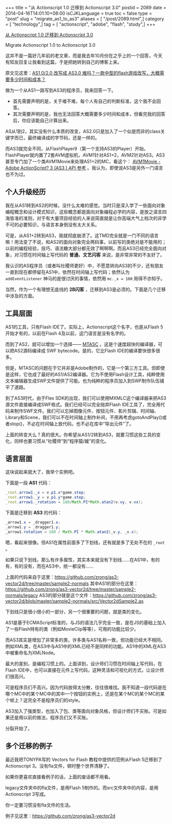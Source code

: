+++
title = "从 Actionscript 1.0 迁移到 Actionscript 3.0"
postid = 2089
date = 2014-04-16T14:01:10+08:00
isCJKLanguage = true
toc = false
type = "post"
slug = "migrate_as1_to_as3"
aliases = [ "/post/2089.html",]
category = [ "technology",]
tag = [ "actionscript", "adobe", "flash", "study",]
+++


[从 Actionscript 1.0 迁移到 Actionscript 3.0](https://blog.zengrong.net/post/2089.html)

Migrate Actionscript 1.0 to Actionscript 3.0

这并不是一篇好几年前的老文章，而是我去年10月份在之乎上的一个回答，今天有知友回复让我看到这篇，于是把她转到自己的博客上来。

原文见这里：[AS1.0/2.0 改写成 AS3.0 难吗？一款中型的flash游戏改写，大概需要多少时间和成本？][1]

做为一个从AS1一路写到AS3的程序员，我来回答一下。

* 首先需要声明的是，关于难不难，每个人有自己的判断标准，这个我不会回答。
* 其次需要声明的是，我也无法回答大概需要多少时间和成本，但看完我的回答后，你应该能自己计算出来。

AS从1到2，其实没有什么本质的改变，AS2.0只是加入了一个似是而非的class关键字而已，最终编译成的字节码，还是一样的。

而AS3就完全不同，从FlashPlayer9（第一个支持AS3的Player）开始，FlashPlayer就内置了2套AVM虚拟机，AVM1针对AS1+2，AVM2针对AS3。AS3甚至专门加了一个类AVM1Movie来处理AS1+2的MC，看这个： [AVM1Movie - Adobe ActionScript? 3 (AS3 ) API 参考][2] 。我认为，即使说AS3是另外一门语言也不为过。<!--more-->

## 个人升级经历

我在从AS1转到AS2的时候，没什么太难的感觉。当时只是深入学了一些面向对象编程概念和设计模式知识，这些概念都是面向对象编程必学的内容，是放之语言四海皆准的准则，对于有大量项目经验的人来说简直就是让你高端大气上档次的非学不可的必要知识，与语言本身倒没有太大关系。

可是，从AS1+2转到AS3，我就彻底崩溃了。这TMD完全就是一门不同的语言嘛！用法变了不说，和AS2的面向对象完全两码事，以前写的类绝对是不能用的；以前的编程经验，技巧、语法糖大部分都无效了啊啊啊。而且AS3已经完全面向对象，对习惯在时间轴上写代码的 **普通、文艺闪客** 来说，是非常非常的不友好了。

我认识的AS程序员（或者叫社稷师更好）中，不愿意转向AS3的不少，还有朋友一直到现在都停留在AS1中，依然在时间轴上写代码；依然认为 `addEventListener` 神马的是很讨厌的事情，依然用 `mc._x = 100` 用得不亦知乎。

当然，作为一个有理想无底线的 **2B闪客** ，迁移到AS3是必须的。下面是几个迁移中涉及的方面。

## 工具层面

AS1的工具，只有Flash IDE了。实际上，Actionscript这个名字，也是从Flash 5开始才有的，以前在Flash 4及以前，这门语言是没有名字的。

而到了AS2，就可以增加一个选择—— [MTASC][3] 。这是个速度超快的编译器，可以把AS2源码编译成 SWF bytecode。是的，它比Flash IDE的编译要快很多很多。

但是，MTASC的问题在于它并非是Adobe制作的，它是一个第三方工具。但即使是这样，它也成了最好的AS1/AS2编译器。它为不使用Flash设计工具，纯粹使用文本编辑器生成SWF文件提供了可能。也为纯粹的程序员加入到SWF制作队伍铺平了道路。

到了AS3时代，由于Flex SDK的出现，我们可以使用MXMLC这个编译器来把AS3源文件直接编译成SWF格式。我们已经可以完全抛弃Flash IDE工具了，完全用代码来制作SWF文件。我们可以忘掉图像元件、按钮元件、影片剪辑、时间轴、Library和Scene，我们可以不在时间轴上制作补间，不用再考虑gotoAndPlay()或者stop()，不必在时间轴上放代码，也不必在库中“导出元件”了。

上面的转变大么？真的很大。你希望从AS1/2转到AS3，就要习惯这些工具的变化，同样也要习惯从“社稷师”到“程序猿/媛”的变化。

## 语言层面

这块说起来就大了，我举个实例吧。

下面是一段 **AS1** 代码：

``` actionscript
_root.arrow1._x = v.p1.x*game.step;
_root.arrow1._y = v.p1.y*game.step;
_root.arrow1._rotation = 180/Math.PI*Math.atan2(v.vy, v.vx);
```

下面是迁移到 **AS3** 的代码：

``` actionscript
_arrow1.x = _dragger1.x;
_arrow1.y = _dragger1.y;
_arrow1.rotation = 180 / Math.PI * Math.atan2(_v.y, _v.x);
```

嗯，看起来很像。但AS1在属性前面多了下划线，还有就是多了无处不在的 `_root` 。

如果只说下划线，那么有许多属性，其实本来就没有下划线……在AS1中，有的有，有的没有，而在AS3中，统一都没有……

上面的代码来自于这里：<https://github.com/zrong/as3-vector2d/tree/master/sample2-normals>
其中AS1的部分在这里：<https://github.com/zrong/as3-vector2d/tree/master/sample2-normals/legacy>
AS3的部分就是这个文件：<https://github.com/zrong/as3-vector2d/blob/master/sample2-normals/src/Vector2dSample2.as>

下划线只是很小很小的一部分，另一个很重要的问题，就是类的变化。

AS1是基于ECMAScript标准的，与JS的语法几乎完全一致，是在JS的基础上加入了一些Flash特有的类（例如MovieClip等等），可用的功能比较少。

而AS3其实是增加了非常多的类，许多类与AS1名称一致，但功能已经大不相同。例如XML类，在AS3中与AS1中的XML已经不是同样的功能。AS1中的XML在AS3中被重命名为XMLNode。

最大的差别，是编程习惯上的。上面讲到，设计师们习惯在时间轴上写代码，在Flash IDE中，也可以直接在元件上写代码，这种灵活和可视化的方式，让设计师们很高兴。

可是程序员们不高兴。因为代码放得太分散，往往很难找。我不知道一段代码是在哪个MC中的某个MC中的其中一个按钮的实例上，还是在某个MC的某个MC的某个帧上？这完全不是程序员们的style。

AS3加入了强类型，也加入了包、类等面向对象风格，但设计师们不买账。可是如果还是用以前的做法，程序员们又不买账。

分裂开始了。

## 多个迁移的例子

最近我把TONYPA写的 Vectors for Flash 教程中提供的范例从Flash 5迁移到了Actionscript 3。没有fla文件，顿时整个世界清静了。

如果你更喜欢直接看例子的话，上面的废话都不用看。

legacy文件夹中的fla文件，是用Flash 5制作的。而src文件夹中的内容，是用Actionscript 3写成。

你一定要习惯没有fla文件的生活。

例子见这里：<https://github.com/zrong/as3-vector2d>

[1]:http://www.zhihu.com/question/21511346/answer/18969840 
[2]: http://help.adobe.com/zh_CN/FlashPlatform/reference/actionscript/3/flash/display/AVM1Movie.html
[3]: http://mtasc.org

